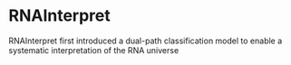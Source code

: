 # RNAInterpret
RNAInterpret first introduced a dual-path classification model to enable a systematic interpretation of the RNA universe
